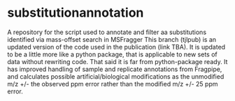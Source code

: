 # substitutionannotation
A repository for the script used to annotate and filter aa substitutions identified via mass-offset search in MSFragger
This branch (tjlpub) is an updated version of the code used in the publication (link TBA). It is updated to be a little more like a python package, that is applicable to new sets of data without rewriting code. That said it is far from python-package ready. It has improved handling of sample and replicate annotations from Fragpipe, and calculates possible artificial/biological modifications as the unmodified m/z +/- the observed ppm error rather than the modified m/z +/- 25 ppm error.